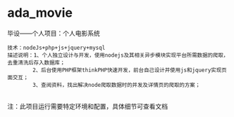 # ada_movie
毕设——个人项目：个人电影系统 
  
  
    技术：nodeJs+php+js+jquery+mysql
    描述说明：1、个人独立设计与开发，使用nodejs及其相关异步模块实现平台所需数据的爬取，去重清洗后存入数据库；
            2、后台使用PHP框架thinkPHP快速开发，前台自己设计并使用js和jquery实现页面交互；
            3、查阅资料，找出解决node爬取数据时的并发及详情页的爬取的方案；
        
    注：此项目运行需要特定环境和配置，具体细节可查看文档
